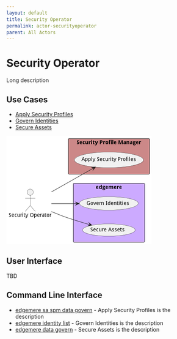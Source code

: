 ```yaml
---
layout: default
title: Security Operator
permalink: actor-securityoperator
parent: All Actors
---
```

# Security Operator

Long description



## Use Cases

* [Apply Security Profiles](usecase-ApplySecurityProfiles)
* [Govern Identities](usecase-GovernIdentities)
* [Secure Assets](usecase-SecureAssets)


![Use Case Diagram](./UseCase.png)

## User Interface
TBD

## Command Line Interface
* [ edgemere sa spm data govern](action--edgemere-sa-spm-data-govern) - Apply Security Profiles is the description
* [ edgemere identity list](action--edgemere-identity-list) - Govern Identities is the description
* [ edgemere data govern](action--edgemere-data-govern) - Secure Assets is the description
